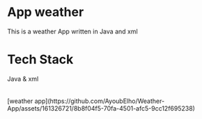 <h1>App weather</h1>
<p>This is a weather App written in Java and xml</p>
<h1>Tech Stack</h1>
Java & xml 
<br>
<br> <br>
[weather app](https://github.com/AyoubElho/Weather-App/assets/161326721/8b8f04f5-70fa-4501-afc5-9cc12f695238)
